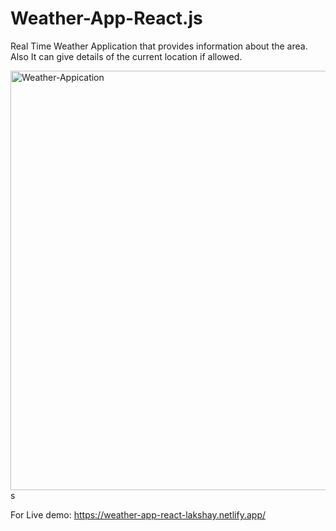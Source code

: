 # Weather-App-React.js
Real Time Weather Application that provides information about the area. 
Also It can give details of the current location if allowed.

<img width="671" alt="Weather-Appication" src="https://github.com/Lakshay-Aggrwal/Weather-App-React.js/assets/89836321/53e9d509-e28f-4be3-a8d6-8909b7d20d17">s


For Live demo: https://weather-app-react-lakshay.netlify.app/
